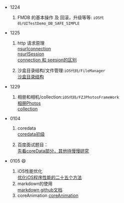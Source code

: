 * 1224

  1. FMDB 的基本操作 及 回滚，升级等等: `iOS代码/UITestDemo_DB_SAFE_SIMPLE`

* 1225
  1. http 请求原理  
  [nsurlconnection](http://www.cocoachina.com/ios/20140919/9691.html)  
  [nsurlSession](http://www.jianshu.com/p/fafc67475c73)  
  [connection 和 seesion的区别](http://www.cnblogs.com/kakaluote123/articles/5426923.html)

  2. 沙盒目录结构/文件管理:`iOS代码/FileManager`   
  [沙盒目录结构](http://www.cnblogs.com/luckhao/p/5437896.html)

* 1229
  1. 相册和相机/collection:`iOS代码/FZJPhotosFrameWork`  
  [相册Photos](http://blog.csdn.net/fuzongjian/article/details/50808414)  
  [collection](http://www.cnblogs.com/ios8/p/iOS-UICollectionView.html)

* 0104
  1. coredata  
  [coredata初级](http://blog.csdn.net/ruglcc/article/details/50557344)

  2. 百度面试题目：  
  [先看coreData部分，其他待慢慢研究](http://www.jianshu.com/p/4d7292741f5)

* 0105 :smile:
  1. iOS性能优化  
  [优化iOS程序性能的二十五个方法](http://www.code4app.com/blog-822721-729.html)
  2. markdown的使用  
  [markdown github文档](https://guides.github.com/features/mastering-markdown/)  
  3. coreAnimation
  [coreAnimation](http://www.code4app.com/thread-12087-1-1.html)

